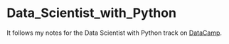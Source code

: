 # Data_Scientist_with_Python
It follows my notes for the Data Scientist with Python track on [DataCamp](https://app.datacamp.com/learn/career-tracks/data-scientist-with-python).
